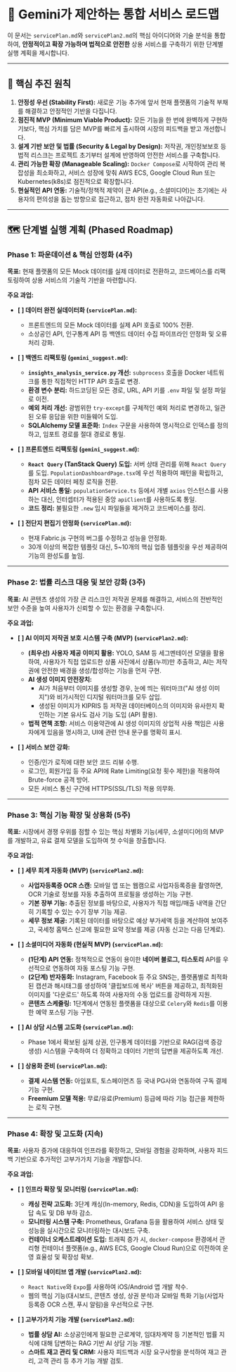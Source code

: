 # 🚀 Gemini가 제안하는 통합 서비스 로드맵

이 문서는 `servicePlan.md`와 `servicePlan2.md`의 핵심 아이디어와 기술 분석을 통합하여, **안정적이고 확장 가능하며 법적으로 안전한** 상용 서비스를 구축하기 위한 단계별 실행 계획을 제시합니다.

---

## 🧭 핵심 추진 원칙

1.  **안정성 우선 (Stability First):** 새로운 기능 추가에 앞서 현재 플랫폼의 기술적 부채를 해결하고 안정적인 기반을 다집니다.
2.  **점진적 MVP (Minimum Viable Product):** 모든 기능을 한 번에 완벽하게 구현하기보다, 핵심 가치를 담은 MVP를 빠르게 출시하여 시장의 피드백을 받고 개선합니다.
3.  **설계 기반 보안 및 법률 (Security & Legal by Design):** 저작권, 개인정보보호 등 법적 리스크는 프로젝트 초기부터 설계에 반영하여 안전한 서비스를 구축합니다.
4.  **관리 가능한 확장 (Manageable Scaling):** `Docker Compose`로 시작하여 관리 복잡성을 최소화하고, 서비스 성장에 맞춰 AWS ECS, Google Cloud Run 또는 Kubernetes(k8s)로 점진적으로 확장합니다.
5.  **현실적인 API 연동:** 기술적/정책적 제약이 큰 API(e.g., 소셜미디어)는 초기에는 사용자의 편의성을 돕는 방향으로 접근하고, 점차 완전 자동화로 나아갑니다.

---

## 🗺️ 단계별 실행 계획 (Phased Roadmap)

### Phase 1: 파운데이션 & 핵심 안정화 (4주)

**목표:** 현재 플랫폼의 모든 Mock 데이터를 실제 데이터로 전환하고, 코드베이스를 리팩토링하여 상용 서비스의 기술적 기반을 마련합니다.

**주요 과업:**

-   **[ ] 데이터 완전 실데이터화 (`servicePlan.md`):**
    -   프론트엔드의 모든 Mock 데이터를 실제 API 호출로 100% 전환.
    -   소상공인 API, 인구통계 API 등 백엔드 데이터 수집 파이프라인 안정화 및 오류 처리 강화.

-   **[ ] 백엔드 리팩토링 (`gemini_suggest.md`):**
    -   **`insights_analysis_service.py` 개선:** `subprocess` 호출을 Docker 네트워크를 통한 직접적인 HTTP API 호출로 변경.
    -   **환경 변수 분리:** 하드코딩된 모든 경로, URL, API 키를 `.env` 파일 및 설정 파일로 이전.
    -   **예외 처리 개선:** 광범위한 `try-except`를 구체적인 예외 처리로 변경하고, 일관된 오류 응답을 위한 미들웨어 도입.
    -   **SQLAlchemy 모델 표준화:** `Index` 구문을 사용하여 명시적으로 인덱스를 정의하고, 임포트 경로를 절대 경로로 통일.

-   **[ ] 프론트엔드 리팩토링 (`gemini_suggest.md`):**
    -   **`React Query` (TanStack Query) 도입:** 서버 상태 관리를 위해 `React Query`를 도입. `PopulationDashboardPage.tsx`에 우선 적용하여 패턴을 확립하고, 점차 모든 데이터 페칭 로직을 전환.
    -   **API 서비스 통일:** `populationService.ts` 등에서 개별 `axios` 인스턴스를 사용하는 대신, 인터셉터가 적용된 중앙 `apiClient`를 사용하도록 통일.
    -   **코드 정리:** 불필요한 `.new` 임시 파일들을 제거하고 코드베이스를 정리.

-   **[ ] 전단지 편집기 안정화 (`servicePlan.md`):**
    -   현재 Fabric.js 구현의 버그를 수정하고 성능을 안정화.
    -   30개 이상의 복잡한 템플릿 대신, 5~10개의 핵심 업종 템플릿을 우선 제공하여 기능의 완성도를 높임.

---

### Phase 2: 법률 리스크 대응 및 보안 강화 (3주)

**목표:** AI 콘텐츠 생성의 가장 큰 리스크인 저작권 문제를 해결하고, 서비스의 전반적인 보안 수준을 높여 사용자가 신뢰할 수 있는 환경을 구축합니다.

**주요 과업:**

-   **[ ] AI 이미지 저작권 보호 시스템 구축 (MVP) (`servicePlan2.md`):**
    -   **(최우선) 사용자 제공 이미지 활용:** YOLO, SAM 등 세그멘테이션 모델을 활용하여, 사용자가 직접 업로드한 상품 사진에서 상품(누끼)만 추출하고, AI는 저작권에 안전한 배경을 생성/합성하는 기능을 먼저 구현.
    -   **AI 생성 이미지 안전장치:**
        -   AI가 처음부터 이미지를 생성할 경우, 눈에 띄는 워터마크("AI 생성 이미지")와 비가시적인 디지털 워터마크를 모두 삽입.
        -   생성된 이미지가 KIPRIS 등 저작권 데이터베이스의 이미지와 유사한지 확인하는 기본 유사도 검사 기능 도입 (API 활용).
    -   **법적 면책 조항:** 서비스 이용약관에 AI 생성 이미지의 상업적 사용 책임은 사용자에게 있음을 명시하고, UI에 관련 안내 문구를 명확히 표시.

-   **[ ] 서비스 보안 강화:**
    -   인증/인가 로직에 대한 보안 코드 리뷰 수행.
    -   로그인, 회원가입 등 주요 API에 Rate Limiting(요청 횟수 제한)을 적용하여 Brute-force 공격 방어.
    -   모든 서비스 통신 구간에 HTTPS(SSL/TLS) 적용 의무화.

---

### Phase 3: 핵심 기능 확장 및 상용화 (5주)

**목표:** 시장에서 경쟁 우위를 점할 수 있는 핵심 차별화 기능(세무, 소셜미디어)의 MVP를 개발하고, 유료 결제 모델을 도입하여 첫 수익을 창출합니다.

**주요 과업:**

-   **[ ] 세무 회계 자동화 (MVP) (`servicePlan2.md`):**
    -   **사업자등록증 OCR 스캔:** 모바일 앱 또는 웹캠으로 사업자등록증을 촬영하면, OCR 기술로 정보를 자동 추출하여 프로필을 생성하는 기능 구현.
    -   **기본 장부 기능:** 추출된 정보를 바탕으로, 사용자가 직접 매입/매출 내역을 간단히 기록할 수 있는 수기 장부 기능 제공.
    -   **세무 정보 제공:** 기록된 데이터를 바탕으로 예상 부가세액 등을 계산하여 보여주고, 국세청 홈택스 신고에 필요한 요약 정보를 제공 (자동 신고는 다음 단계로).

-   **[ ] 소셜미디어 자동화 (현실적 MVP) (`servicePlan.md`):**
    -   **(1단계) API 연동:** 정책적으로 연동이 용이한 **네이버 블로그, 티스토리** API를 우선적으로 연동하여 자동 포스팅 기능 구현.
    -   **(2단계) 반자동화:** Instagram, Facebook 등 주요 SNS는, 플랫폼별로 최적화된 캡션과 해시태그를 생성하여 '클립보드에 복사' 버튼을 제공하고, 최적화된 이미지를 '다운로드' 하도록 하여 사용자의 수동 업로드를 강력하게 지원.
    -   **콘텐츠 스케줄링:** 1단계에서 연동된 플랫폼을 대상으로 `Celery`와 `Redis`를 이용한 예약 포스팅 기능 구현.

-   **[ ] AI 상담 시스템 고도화 (`servicePlan.md`):**
    -   Phase 1에서 확보된 실제 상권, 인구통계 데이터를 기반으로 RAG(검색 증강 생성) 시스템을 구축하여 더 정확하고 데이터 기반의 답변을 제공하도록 개선.

-   **[ ] 상용화 준비 (`servicePlan.md`):**
    -   **결제 시스템 연동:** 아임포트, 토스페이먼츠 등 국내 PG사와 연동하여 구독 결제 기능 구현.
    -   **Freemium 모델 적용:** 무료/유료(Premium) 등급에 따라 기능 접근을 제한하는 로직 구현.

---

### Phase 4: 확장 및 고도화 (지속)

**목표:** 사용자 증가에 대응하여 인프라를 확장하고, 모바일 경험을 강화하며, 사용자 피드백 기반으로 추가적인 고부가가치 기능을 개발합니다.

**주요 과업:**

-   **[ ] 인프라 확장 및 모니터링 (`servicePlan.md`):**
    -   **캐싱 전략 고도화:** 3단계 캐싱(In-memory, Redis, CDN)을 도입하여 API 응답 속도 및 DB 부하 감소.
    -   **모니터링 시스템 구축:** Prometheus, Grafana 등을 활용하여 서비스 상태 및 성능을 실시간으로 모니터링하는 대시보드 구축.
    -   **컨테이너 오케스트레이션 도입:** 트래픽 증가 시, `docker-compose` 환경에서 관리형 컨테이너 플랫폼(e.g., AWS ECS, Google Cloud Run)으로 이전하여 운영 효율성 및 확장성 확보.

-   **[ ] 모바일 네이티브 앱 개발 (`servicePlan2.md`):**
    -   `React Native`와 `Expo`를 사용하여 iOS/Android 앱 개발 착수.
    -   웹의 핵심 기능(대시보드, 콘텐츠 생성, 상권 분석)과 모바일 특화 기능(사업자등록증 OCR 스캔, 푸시 알림)을 우선적으로 구현.

-   **[ ] 고부가가치 기능 개발 (`servicePlan2.md`):**
    -   **법률 상담 AI:** 소상공인에게 필요한 근로계약, 임대차계약 등 기본적인 법률 지식에 대해 답변하는 RAG 기반 AI 상담 기능 개발.
    -   **스마트 재고 관리 및 CRM:** 사용자 피드백과 시장 요구사항을 분석하여 재고 관리, 고객 관리 등 추가 기능 개발 검토.
